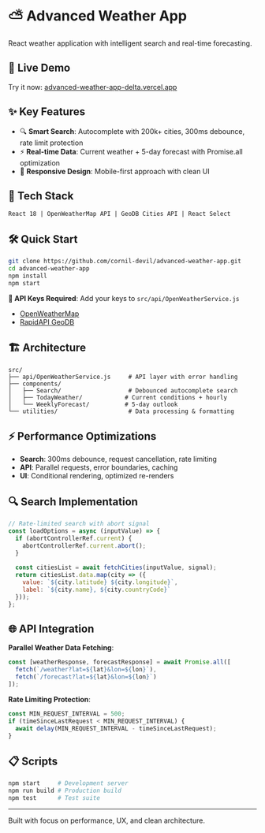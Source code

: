 # ⛅ Advanced Weather App

React weather application with intelligent search and real-time forecasting.

## 🔗 Live Demo

Try it now: [advanced-weather-app-delta.vercel.app](https://advanced-weather-app-delta.vercel.app/)

## ✨ Key Features

- 🔍 **Smart Search**: Autocomplete with 200k+ cities, 300ms debounce, rate limit protection
- ⚡ **Real-time Data**: Current weather + 5-day forecast with Promise.all optimization  
- 📱 **Responsive Design**: Mobile-first approach with clean UI

## 🚀 Tech Stack

```
React 18 | OpenWeatherMap API | GeoDB Cities API | React Select
```

## 🛠️ Quick Start

```bash
git clone https://github.com/cornil-devil/advanced-weather-app.git
cd advanced-weather-app
npm install
npm start
```

**🔑 API Keys Required**: Add your keys to `src/api/OpenWeatherService.js`
- [OpenWeatherMap](https://openweathermap.org/api) 
- [RapidAPI GeoDB](https://rapidapi.com/wirefreethought/api/geodb-cities)

## 🏗️ Architecture

```
src/
├── api/OpenWeatherService.js     # API layer with error handling
├── components/
│   ├── Search/                   # Debounced autocomplete search  
│   ├── TodayWeather/            # Current conditions + hourly
│   └── WeeklyForecast/          # 5-day outlook
└── utilities/                    # Data processing & formatting
```

## ⚡ Performance Optimizations

- **Search**: 300ms debounce, request cancellation, rate limiting
- **API**: Parallel requests, error boundaries, caching
- **UI**: Conditional rendering, optimized re-renders

## 🔍 Search Implementation

```javascript
// Rate-limited search with abort signal
const loadOptions = async (inputValue) => {
  if (abortControllerRef.current) {
    abortControllerRef.current.abort();
  }
  
  const citiesList = await fetchCities(inputValue, signal);
  return citiesList.data.map(city => ({
    value: `${city.latitude} ${city.longitude}`,
    label: `${city.name}, ${city.countryCode}`
  }));
};
```

## 🌐 API Integration

**Parallel Weather Data Fetching**:
```javascript
const [weatherResponse, forecastResponse] = await Promise.all([
  fetch(`/weather?lat=${lat}&lon=${lon}`),
  fetch(`/forecast?lat=${lat}&lon=${lon}`)
]);
```

**Rate Limiting Protection**:
```javascript
const MIN_REQUEST_INTERVAL = 500;
if (timeSinceLastRequest < MIN_REQUEST_INTERVAL) {
  await delay(MIN_REQUEST_INTERVAL - timeSinceLastRequest);
}
```

## 📋 Scripts

```bash
npm start     # Development server
npm run build # Production build  
npm test      # Test suite
```

---
Built with focus on performance, UX, and clean architecture.